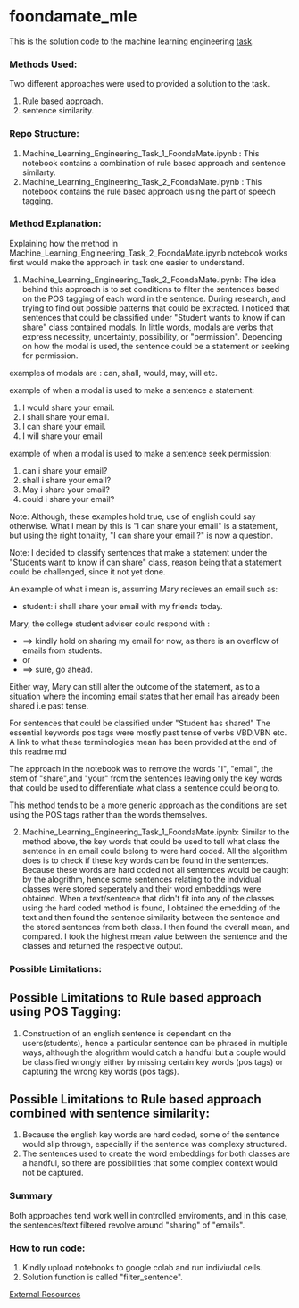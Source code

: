 # foondamate_mle

This is the solution code to the machine learning engineering [task](https://careers.foondamate.com/machine-learning-engineer-remote/foondamate-ml-engineer-coding-challenge-001).


### Methods Used:

Two different approaches were used to provided a solution to the task.
1) Rule based approach.
2) sentence similarity.

### Repo Structure:
1) Machine_Learning_Engineering_Task_1_FoondaMate.ipynb : This notebook contains a combination of rule based approach and sentence similarty.
2) Machine_Learning_Engineering_Task_2_FoondaMate.ipynb : This notebook contains the rule based approach using the part of speech tagging.

### Method Explanation:

Explaining how the method in Machine_Learning_Engineering_Task_2_FoondaMate.ipynb notebook works first would make the approach in task one easier to understand.

1) Machine_Learning_Engineering_Task_2_FoondaMate.ipynb: The idea behind this approach is to set conditions to filter the sentences based on the POS tagging of 
each word in the sentence. During research, and trying to find out possible patterns that could be extracted. I noticed that sentences that could be classified 
under "Student wants to know if can share" class contained [modals](https://www.thoughtco.com/modal-auxiliary-term-1691397). In little words, modals are verbs 
that express necessity, uncertainty, possibility, or "permission". Depending on how the modal is used, the sentence could be a statement or seeking for permission.

examples of modals are : can, shall, would, may, will  etc.

example of when a modal is used to make a sentence a statement:
1) I would share your email.
2) I shall share your email.
3) I can share your email.
4) I will share your email

example of when a modal is used to make a sentence seek permission:
1) can i share your email?
2) shall i share your email?
3) May i share your email?
4) could i share your email?


Note: Although, these examples hold true, use of english could say otherwise. What I mean by this is "I can share your email" is a statement, but using the right tonality, "I can share your email ?" is now a question.

Note: I decided to classify sentences that make a statement under the "Students want to know if can share" class, reason being that a statement could be challenged,
since it not yet done.

An example of what i mean is, assuming Mary recieves an email such as:
 * student: i shall share your email with my friends today.

Mary, the college student adviser could respond with :
 * ==> kindly hold on sharing my email for now, as there is an overflow of emails from students.
* or
 * ==> sure, go ahead.

Either way, Mary can still alter the outcome of the statement, as to a situation where the incoming email states that her email has already been shared i.e past tense.

For sentences that could be classified under "Student has shared" The essential keywords pos tags were mostly past tense of verbs VBD,VBN etc. A link to what these terminologies mean has been provided at the end of this readme.md

The approach in the notebook was to remove the words "I", "email", the stem of "share",and "your" from the sentences leaving only the key words that could be used to differentiate 
what class a sentence could belong to.

This method tends to be a more generic approach as the conditions are set using the POS tags rather than the words themselves.


2) Machine_Learning_Engineering_Task_1_FoondaMate.ipynb: Similar to the method above, the key words that could be used to tell what class the sentence in an email could
belong to were hard coded. All the algorithm does is to check if these key words can be found in the sentences. Because these words are hard coded not all sentences would be
caught by the alogrithm, hence some sentences relating to the indvidual classes were stored seperately and their word embeddings were obtained. When a text/sentence that
didn't fit into any of the classes using the hard coded method is found,  I obtained the emedding of the text and then found the sentence similarity between the sentence and the stored sentences from both class.
I then found the overall mean, and compared. I took the highest mean value between the sentence and the classes and returned the respective output.

### Possible Limitations:
## Possible Limitations to Rule based approach using POS Tagging:

1) Construction of an english sentence is dependant on the users(students), hence a particular sentence can be phrased in multiple ways, although the alogrithm would catch a handful but a couple would be classified wrongly either by missing certain key words (pos tags) or capturing the wrong key words (pos tags).

## Possible Limitations to Rule based approach combined with sentence similarity:

1) Because the english key words are hard coded, some of the sentence would slip through, especially if the sentence was complexy structured.
2) The sentences used to create the word embeddings for both classes are a handful, so there are possibilities that some complex context would not be captured.


### Summary
Both approaches tend work well in controlled enviroments, and in this case, the sentences/text filtered revolve around "sharing" of "emails".  

### How to run code:
1) Kindly upload notebooks to google colab and run indiviudal cells.
2) Solution function is called "filter_sentence".




[External Resources](https://www.ling.upenn.edu/courses/Fall_2003/ling001/penn_treebank_pos.html)






